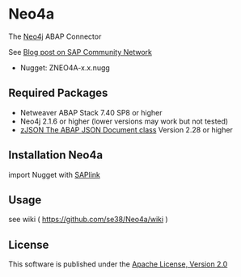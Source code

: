 # Neo4a
The [Neo4j](http://neo4j.com) ABAP Connector

See [Blog post on SAP Community Network](http://scn.sap.com/community/developer-center/cross-technology/blog/2015/01/23/neo4a-the-neo4j-abap-connector)
 
* Nugget: ZNEO4A-x.x.nugg
 
## Required Packages
* Netweaver ABAP Stack 7.40 SP8 or higher
* Neo4j 2.1.6 or higher (lower versions may work but not tested)
* [zJSON The ABAP JSON Document class](https://github.com/se38/zJSON) Version 2.28 or higher

## Installation Neo4a
import Nugget with [SAPlink](http://www.saplink.org)

## Usage
see wiki ( https://github.com/se38/Neo4a/wiki )

## License
This software is published under the [Apache License, Version 2.0](http://www.apache.org/licenses/LICENSE-2.0.html)
